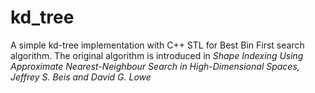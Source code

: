 # kd_tree
A simple kd-tree implementation with C++ STL for Best Bin First search algorithm.
The original algorithm is introduced in _Shape Indexing Using Approximate Nearest-Neighbour Search in High-Dimensional Spaces, Jeffrey S. Beis and David G. Lowe_
